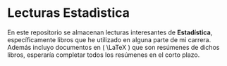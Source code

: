 # Lecturas Estadìstica

En este repositorio se almacenan lecturas interesantes de **Estadística**, específicamente libros que he utilizado en alguna parte de mi carrera. Además incluyo documentos en \( \LaTeX \) que son resúmenes de dichos libros, esperaría completar todos los resúmenes en el corto plazo.